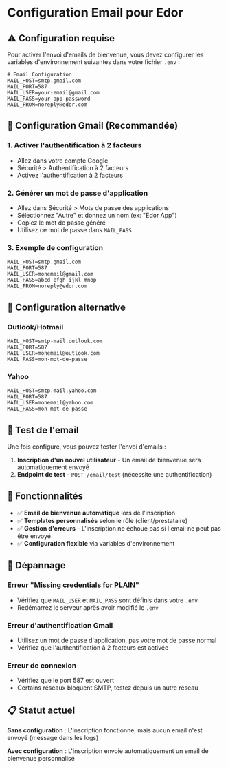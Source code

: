 # Configuration Email pour Edor

## ⚠️ Configuration requise

Pour activer l'envoi d'emails de bienvenue, vous devez configurer les variables d'environnement suivantes dans votre fichier `.env` :

```env
# Email Configuration
MAIL_HOST=smtp.gmail.com
MAIL_PORT=587
MAIL_USER=your-email@gmail.com
MAIL_PASS=your-app-password
MAIL_FROM=noreply@edor.com
```

## 📧 Configuration Gmail (Recommandée)

### 1. Activer l'authentification à 2 facteurs
- Allez dans votre compte Google
- Sécurité > Authentification à 2 facteurs
- Activez l'authentification à 2 facteurs

### 2. Générer un mot de passe d'application
- Allez dans Sécurité > Mots de passe des applications
- Sélectionnez "Autre" et donnez un nom (ex: "Edor App")
- Copiez le mot de passe généré
- Utilisez ce mot de passe dans `MAIL_PASS`

### 3. Exemple de configuration
```env
MAIL_HOST=smtp.gmail.com
MAIL_PORT=587
MAIL_USER=monemail@gmail.com
MAIL_PASS=abcd efgh ijkl mnop
MAIL_FROM=noreply@edor.com
```

## 🔧 Configuration alternative

### Outlook/Hotmail
```env
MAIL_HOST=smtp-mail.outlook.com
MAIL_PORT=587
MAIL_USER=monemail@outlook.com
MAIL_PASS=mon-mot-de-passe
```

### Yahoo
```env
MAIL_HOST=smtp.mail.yahoo.com
MAIL_PORT=587
MAIL_USER=monemail@yahoo.com
MAIL_PASS=mon-mot-de-passe
```

## 🧪 Test de l'email

Une fois configuré, vous pouvez tester l'envoi d'emails :

1. **Inscription d'un nouvel utilisateur** - Un email de bienvenue sera automatiquement envoyé
2. **Endpoint de test** - `POST /email/test` (nécessite une authentification)

## 📝 Fonctionnalités

- ✅ **Email de bienvenue automatique** lors de l'inscription
- ✅ **Templates personnalisés** selon le rôle (client/prestataire)
- ✅ **Gestion d'erreurs** - L'inscription ne échoue pas si l'email ne peut pas être envoyé
- ✅ **Configuration flexible** via variables d'environnement

## 🚨 Dépannage

### Erreur "Missing credentials for PLAIN"
- Vérifiez que `MAIL_USER` et `MAIL_PASS` sont définis dans votre `.env`
- Redémarrez le serveur après avoir modifié le `.env`

### Erreur d'authentification Gmail
- Utilisez un mot de passe d'application, pas votre mot de passe normal
- Vérifiez que l'authentification à 2 facteurs est activée

### Erreur de connexion
- Vérifiez que le port 587 est ouvert
- Certains réseaux bloquent SMTP, testez depuis un autre réseau

## 📋 Statut actuel

**Sans configuration** : L'inscription fonctionne, mais aucun email n'est envoyé (message dans les logs)

**Avec configuration** : L'inscription envoie automatiquement un email de bienvenue personnalisé
